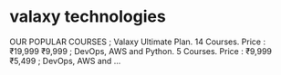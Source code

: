 # valaxy technologies
 OUR POPULAR COURSES ; Valaxy Ultimate Plan. 14 Courses. Price : ₹19,999 ₹9,999 ; DevOps, AWS and Python. 5 Courses. Price : ₹9,999 ₹5,499 ; DevOps, AWS and ...
